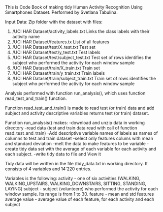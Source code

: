 This is Code Book of making tidy Human Activity Recognition Using Smartphones Dataset.
Performed by Svetlana Tabulina.

Input Data:  Zip folder with the dataset with files:
1)  /UCI HAR Dataset/activity_labels.txt
	Links the class labels with their activity name
2)	/UCI HAR Dataset/features.tx
	List of all features
3) 	/UCI HAR Dataset/test/X_test.txt
    Test set
4)	/UCI HAR Dataset/test/y_test.txt
	Test labels
5)	/UCI HAR Dataset/test/subject_test.txt
    Test set of rows identifies the subject who performed the activity for each window sample
6)  /UCI HAR Dataset/train/X_train.txt
    Train set
7)  /UCI HAR Dataset/train/y_train.txt
    Train labels
8)  /UCI HAR Dataset/train/subject_train.txt
    Train set of rows identifies the subject who performed the activity for each window sample
    
Analysis performed with function run_analysis(), which uses function read_test_and_train() function.

Function read_test_and_train() is made to read test (or train) data and add subject and activity descriptive variables 
returns test (or train) dataset.


Function run_analysis() makes:
	-download and unzip data in working directory
	-read data (test and train data read with call of function read_test_and_train) 
	-Add descriptive variable names of labels as names of columns to test and train dataset
	-select only features colums with  mean and standard deviation
	-melt the data to make features to be variable
	-create tidy data set with the average of each variable for each activity and each subject.
	-write tidy data to file and View it

Tidy data will be written in the file /tidy_data.txt in working directory.
It consists of 4 variables and 14'220 entries.

Variables is the following:
	activity - one of six activities (WALKING, WALKING_UPSTAIRS, WALKING_DOWNSTAIRS, SITTING, STANDING, LAYING) 
	subject - subject (volunteere) who performed the activity for each window sample. Its range is from 1 to 30.
	feature - mean and std features
	average value - average value of each feature, for each activity and each subject